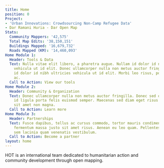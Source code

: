 ```yaml
---
title: Home
position: 0
Project:
- 'Urban Innovations: Crowdsourcing Non-Camp Refugee Data'
- Dar Ramani Huria - Dar Open Map
Stats:
  Community Mappers: '42,575'
  Total Map Edits: '38,150,151'
  Buildings Mapped: '16,679,732'
  Roads Mapped (KM): '14,460,093'
Home Module 1:
  Header: Tools & Data
  Text: Nulla vitae elit libero, a pharetra augue. Nullam id dolor id nibh ultricies
    vehicula ut id elit. Donec ullamcorper nulla non metus auctor fringilla. Nullam
    id dolor id nibh ultricies vehicula ut id elit. Morbi leo risus, porta ac consectetur
    ac.
  Call to Action: View our tools
Home Module 2:
  Header: Community & Organization
  Text: Donec ullamcorper nulla non metus auctor fringilla. Donec sed odio dui. Vestibulum
    id ligula porta felis euismod semper. Maecenas sed diam eget risus varius blandit
    sit amet non magna.
  Call to Action: Learn more
Home Module 3:
  Header: Partnerships
  Text: Fusce dapibus, tellus ac cursus commodo, tortor mauris condimentum nibh, ut
    fermentum massa justo sit amet risus. Aenean eu leo quam. Pellentesque ornare
    sem lacinia quam venenatis vestibulum.
  Call to Action: Become a partner
layout: home
---
```


HOT is an international team dedicated to <span>humanitarian action and community development </span><span>through open mapping.</span>
